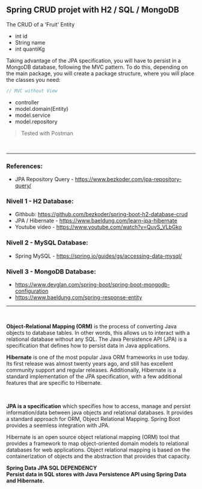 
## Spring CRUD projet with H2 / SQL / MongoDB

The CRUD of a 'Fruit' Entity
- int id
- String name
- int quantiKg 

Taking advantage of the JPA specification, you will have to persist in a MongoDB database, following the MVC pattern. To do this, depending on the main package, you will create a package structure, where you will place the classes you need:

```java
// MVC without View
```

- controller
- model.domain(Entity)
- model.service
- model.repository

> Tested with Postman

<br>
<hr>

### References:

- JPA Repository Query -  https://www.bezkoder.com/jpa-repository-query/
### Nivell 1 - H2 Database:
- Githbub: https://github.com/bezkoder/spring-boot-h2-database-crud
- JPA / Hibernate - https://www.baeldung.com/learn-jpa-hibernate
- Youtube video - https://www.youtube.com/watch?v=QuvS_VLbGko
### Nivell 2 - MySQL Database:
- Spring MySQL - https://spring.io/guides/gs/accessing-data-mysql/
### Nivell 3 - MongoDB Database:
- https://www.devglan.com/spring-boot/spring-boot-mongodb-configuration
- https://www.baeldung.com/spring-response-entity
<hr>
<br>

**Object-Relational Mapping (ORM)** is the process of converting Java objects to database tables. In other words, this allows us to interact with a relational database without any SQL. The Java Persistence API (JPA) is a specification that defines how to persist data in Java applications. 

**Hibernate** is one of the most popular Java ORM frameworks in use today. Its first release was almost twenty years ago, and still has excellent community support and regular releases. Additionally, Hibernate is a standard implementation of the JPA specification, with a few additional features that are specific to Hibernate.

<br>

**JPA is a specification** which specifies how to access, manage and persist information/data between java objects and relational databases. It provides a standard approach for ORM, Object Relational Mapping. Spring Boot provides a seemless integration with JPA.

<p>Hibernate is an open source object relational mapping (ORM) tool that provides a framework to map object-oriented domain models to relational databases for web applications. Object relational mapping is based on the containerization of objects and the abstraction that provides that capacity.</p>
<p><b>Spring Data JPA SQL DEPENDENCY <br>
Persist data in SQL stores with Java Persistence API using Spring Data and Hibernate.</b></p>
